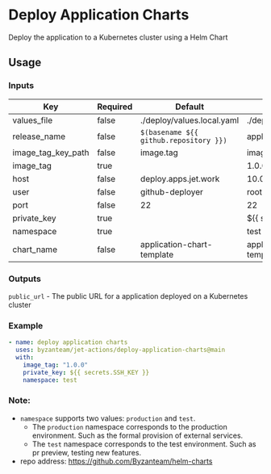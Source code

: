 # Deploy Application Charts
Deploy the application to a Kubernetes cluster using a Helm Chart

## Usage
### Inputs
| Key                 | Required| Default                    | Example                                                 |
| ------------------- | ------- | -------------------------- | ------------------------------------------------------- |
| values_file         | false   | ./deploy/values.local.yaml | ./deploy/values.local.yaml                              |
| release_name        | false   | `$(basename ${{ github.repository }})`           | application                                            |
| image_tag_key_path  | false   | image.tag                  | image.tag                                               |
| image_tag           | true    |                            | 1.0.0                                                   |
| host                | false   | deploy.apps.jet.work       | 10.0.0.1                                                |
| user                | false   | github-deployer            | root                                                    |
| port                | false   | 22                         | 22                                                      |
| private_key         | true    |                            | ${{ secrets.SSH_KEY }}                                  |
| namespace           | true    |                            | test                                                    |
| chart_name          | false   | application-chart-template | application-chart-template                              |

### Outputs
`public_url` - The public URL for a application deployed on a Kubernetes cluster

### Example
```yaml
- name: deploy application charts
  uses: byzanteam/jet-actions/deploy-application-charts@main
  with:
    image_tag: "1.0.0"
    private_key: ${{ secrets.SSH_KEY }}
    namespace: test
```

### Note:
* `namespace` supports two values: `production` and `test`. 
  * The `production` namespace corresponds to the production environment. Such as the formal provision of external services.
  * The `test` namespace corresponds to the test environment. Such as pr preview, testing new features.
* repo address: https://github.com/Byzanteam/helm-charts
